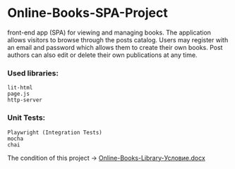 # Online-Books-SPA-Project
front-end app (SPA) for viewing and managing books. The application allows visitors to browse through the posts catalog. Users may register with an email and password which allows them to create their own books. Post authors can also edit or delete their own publications at any time.

 ### Used libraries:

    lit-html 
    page.js
    http-server

 ### Unit Tests: 
    Playwright (Integration Tests)
    mocha  
    chai
    
    
 Тhe condition of this project  -> [Online-Books-Library-Условие.docx](https://github.com/Borislav-Vezirov/Online-Books---SPA-Project/files/7618972/Online-Books-Library-.docx)
